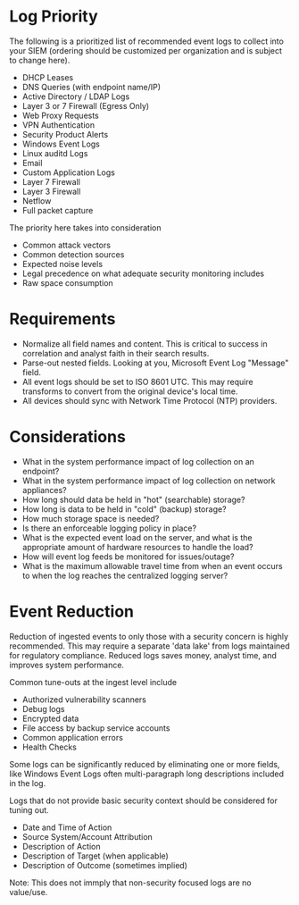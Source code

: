 # Log Priority

The following is a prioritized list of recommended event logs to collect into your SIEM (ordering should be customized per organization and is subject to change here). 

- DHCP Leases
- DNS Queries (with endpoint name/IP)
- Active Directory / LDAP Logs
- Layer 3 or 7 Firewall (Egress Only)
- Web Proxy Requests
- VPN Authentication
- Security Product Alerts
- Windows Event Logs
- Linux auditd Logs
- Email
- Custom Application Logs
- Layer 7 Firewall
- Layer 3 Firewall
- Netflow
- Full packet capture

The priority here takes into consideration
- Common attack vectors 
- Common detection sources
- Expected noise levels
- Legal precedence on what adequate security monitoring includes
- Raw space consumption

# Requirements
- Normalize all field names and content. This is critical to success in correlation and analyst faith in their search results.
- Parse-out nested fields. Looking at you, Microsoft Event Log "Message" field.
- All event logs should be set to ISO 8601 UTC. This may require transforms to convert from the original device's local time.
- All devices should sync with Network Time Protocol (NTP) providers.


# Considerations
- What in the system performance impact of log collection on an endpoint?
- What in the system performance impact of log collection on network appliances?
- How long should data be held in "hot" (searchable) storage?
- How long is data to be held in "cold" (backup) storage?
- How much storage space is needed?
- Is there an enforceable logging policy in place?
- What is the expected event load on the server, and what is the appropriate amount of hardware resources to handle the load?
- How will event log feeds be monitored for issues/outage?
- What is the maximum allowable travel time from when an event occurs to when the log reaches the centralized logging server?


# Event Reduction

Reduction of ingested events to only those with a security concern is highly recommended. This may require a separate 'data lake' from logs maintained for regulatory compliance. Reduced logs saves money, analyst time, and improves system performance.

Common tune-outs at the ingest level include
- Authorized vulnerability scanners
- Debug logs
- Encrypted data
- File access by backup service accounts
- Common application errors
- Health Checks

Some logs can be significantly reduced by eliminating one or more fields, like Windows Event Logs often multi-paragraph long descriptions included in the log.

Logs that do not provide basic security context should be considered for tuning out.
- Date and Time of Action
- Source System/Account Attribution
- Description of Action
- Description of Target (when applicable)
- Description of Outcome (sometimes implied)

Note: This does not immply that non-security focused logs are no value/use.

